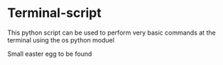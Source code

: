 # Terminal-script

This python script can be used to perform very basic commands at the terminal using the os python moduel

Small easter egg to be found
